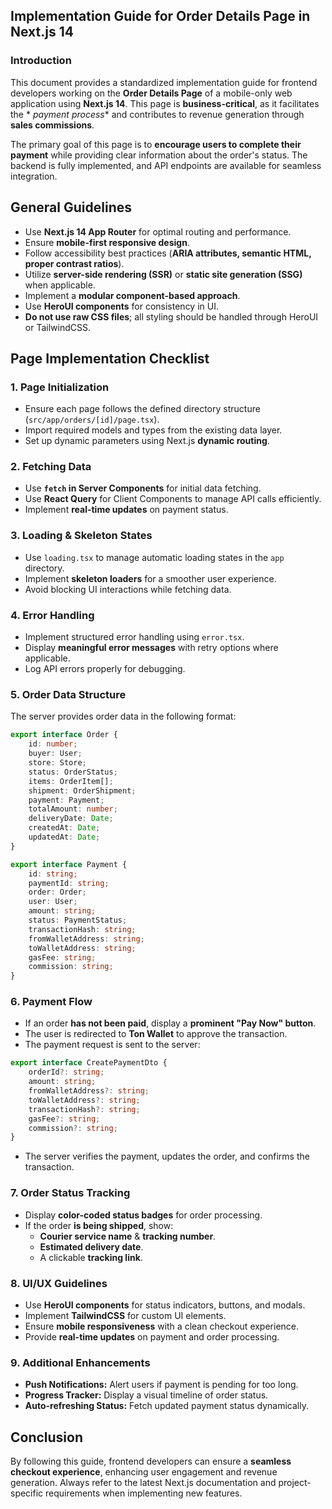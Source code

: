 ## **Implementation Guide for Order Details Page in Next.js 14**

### **Introduction**

This document provides a standardized implementation guide for frontend developers working on the **Order Details Page**
of a mobile-only web application using **Next.js 14**. This page is **business-critical**, as it facilitates the *
*payment process** and contributes to revenue generation through **sales commissions**.

The primary goal of this page is to **encourage users to complete their payment** while providing clear information
about the order's status. The backend is fully implemented, and API endpoints are available for seamless integration.

## **General Guidelines**

- Use **Next.js 14 App Router** for optimal routing and performance.
- Ensure **mobile-first responsive design**.
- Follow accessibility best practices (**ARIA attributes, semantic HTML, proper contrast ratios**).
- Utilize **server-side rendering (SSR)** or **static site generation (SSG)** when applicable.
- Implement a **modular component-based approach**.
- Use **HeroUI components** for consistency in UI.
- **Do not use raw CSS files**; all styling should be handled through HeroUI or TailwindCSS.

## **Page Implementation Checklist**

### **1. Page Initialization**

- Ensure each page follows the defined directory structure (`src/app/orders/[id]/page.tsx`).
- Import required models and types from the existing data layer.
- Set up dynamic parameters using Next.js **dynamic routing**.

### **2. Fetching Data**

- Use **`fetch` in Server Components** for initial data fetching.
- Use **React Query** for Client Components to manage API calls efficiently.
- Implement **real-time updates** on payment status.

### **3. Loading & Skeleton States**

- Use `loading.tsx` to manage automatic loading states in the `app` directory.
- Implement **skeleton loaders** for a smoother user experience.
- Avoid blocking UI interactions while fetching data.

### **4. Error Handling**

- Implement structured error handling using `error.tsx`.
- Display **meaningful error messages** with retry options where applicable.
- Log API errors properly for debugging.

### **5. Order Data Structure**

The server provides order data in the following format:

```ts
export interface Order {
    id: number;
    buyer: User;
    store: Store;
    status: OrderStatus;
    items: OrderItem[];
    shipment: OrderShipment;
    payment: Payment;
    totalAmount: number;
    deliveryDate: Date;
    createdAt: Date;
    updatedAt: Date;
}

export interface Payment {
    id: string;
    paymentId: string;
    order: Order;
    user: User;
    amount: string;
    status: PaymentStatus;
    transactionHash: string;
    fromWalletAddress: string;
    toWalletAddress: string;
    gasFee: string;
    commission: string;
}
```

### **6. Payment Flow**

- If an order **has not been paid**, display a **prominent "Pay Now" button**.
- The user is redirected to **Ton Wallet** to approve the transaction.
- The payment request is sent to the server:

```ts
export interface CreatePaymentDto {
    orderId?: string;
    amount: string;
    fromWalletAddress?: string;
    toWalletAddress?: string;
    transactionHash?: string;
    gasFee?: string;
    commission?: string;
}
```

- The server verifies the payment, updates the order, and confirms the transaction.

### **7. Order Status Tracking**

- Display **color-coded status badges** for order processing.
- If the order **is being shipped**, show:
  - **Courier service name** & **tracking number**.
  - **Estimated delivery date**.
  - A clickable **tracking link**.

### **8. UI/UX Guidelines**

- Use **HeroUI components** for status indicators, buttons, and modals.
- Implement **TailwindCSS** for custom UI elements.
- Ensure **mobile responsiveness** with a clean checkout experience.
- Provide **real-time updates** on payment and order processing.

### **9. Additional Enhancements**

- **Push Notifications:** Alert users if payment is pending for too long.
- **Progress Tracker:** Display a visual timeline of order status.
- **Auto-refreshing Status:** Fetch updated payment status dynamically.

## **Conclusion**

By following this guide, frontend developers can ensure a **seamless checkout experience**, enhancing user engagement
and revenue generation. Always refer to the latest Next.js documentation and project-specific requirements when
implementing new features.

